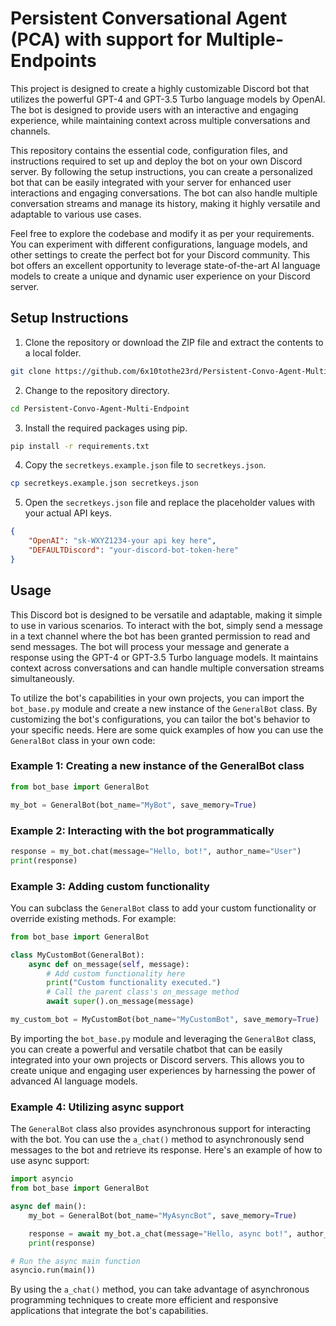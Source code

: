 # Persistent Conversational Agent (PCA) with support for Multiple-Endpoints

This project is designed to create a highly customizable Discord bot that utilizes the powerful GPT-4 and GPT-3.5 Turbo language models by OpenAI. The bot is designed to provide users with an interactive and engaging experience, while maintaining context across multiple conversations and channels.

This repository contains the essential code, configuration files, and instructions required to set up and deploy the bot on your own Discord server. By following the setup instructions, you can create a personalized bot that can be easily integrated with your server for enhanced user interactions and engaging conversations. The bot can also handle multiple conversation streams and manage its history, making it highly versatile and adaptable to various use cases.

Feel free to explore the codebase and modify it as per your requirements. You can experiment with different configurations, language models, and other settings to create the perfect bot for your Discord community. This bot offers an excellent opportunity to leverage state-of-the-art AI language models to create a unique and dynamic user experience on your Discord server.

## Setup Instructions

1. Clone the repository or download the ZIP file and extract the contents to a local folder.

```bash
git clone https://github.com/6x10tothe23rd/Persistent-Convo-Agent-Multi-Endpoint.git
```

2. Change to the repository directory.

```bash
cd Persistent-Convo-Agent-Multi-Endpoint
```

3. Install the required packages using pip.

```bash
pip install -r requirements.txt
```

4. Copy the `secretkeys.example.json` file to `secretkeys.json`.

```bash
cp secretkeys.example.json secretkeys.json
```

5. Open the `secretkeys.json` file and replace the placeholder values with your actual API keys.

```json
{
    "OpenAI": "sk-WXYZ1234-your api key here",
    "DEFAULTDiscord": "your-discord-bot-token-here"
}
```

## Usage

This Discord bot is designed to be versatile and adaptable, making it simple to use in various scenarios. To interact with the bot, simply send a message in a text channel where the bot has been granted permission to read and send messages. The bot will process your message and generate a response using the GPT-4 or GPT-3.5 Turbo language models. It maintains context across conversations and can handle multiple conversation streams simultaneously.

To utilize the bot's capabilities in your own projects, you can import the `bot_base.py` module and create a new instance of the `GeneralBot` class. By customizing the bot's configurations, you can tailor the bot's behavior to your specific needs. Here are some quick examples of how you can use the `GeneralBot` class in your own code:

### Example 1: Creating a new instance of the GeneralBot class

```python
from bot_base import GeneralBot

my_bot = GeneralBot(bot_name="MyBot", save_memory=True)
```

### Example 2: Interacting with the bot programmatically

```python
response = my_bot.chat(message="Hello, bot!", author_name="User")
print(response)
```

### Example 3: Adding custom functionality

You can subclass the `GeneralBot` class to add your custom functionality or override existing methods. For example:

```python
from bot_base import GeneralBot

class MyCustomBot(GeneralBot):
    async def on_message(self, message):
        # Add custom functionality here
        print("Custom functionality executed.")
        # Call the parent class's on_message method
        await super().on_message(message)

my_custom_bot = MyCustomBot(bot_name="MyCustomBot", save_memory=True)
```

By importing the `bot_base.py` module and leveraging the `GeneralBot` class, you can create a powerful and versatile chatbot that can be easily integrated into your own projects or Discord servers. This allows you to create unique and engaging user experiences by harnessing the power of advanced AI language models.

### Example 4: Utilizing async support

The `GeneralBot` class also provides asynchronous support for interacting with the bot. You can use the `a_chat()` method to asynchronously send messages to the bot and retrieve its response. Here's an example of how to use async support:

```python
import asyncio
from bot_base import GeneralBot

async def main():
    my_bot = GeneralBot(bot_name="MyAsyncBot", save_memory=True)

    response = await my_bot.a_chat(message="Hello, async bot!", author_name="User")
    print(response)

# Run the async main function
asyncio.run(main())
```

By using the `a_chat()` method, you can take advantage of asynchronous programming techniques to create more efficient and responsive applications that integrate the bot's capabilities.
